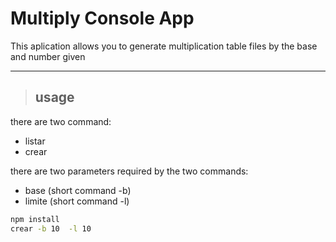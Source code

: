 # Multiply Console App

This aplication allows you to generate  multiplication table files by the base and number given

------------

>## usage 
there are two command: 

  - listar
  - crear

there are two parameters required by the two commands:

 - base (short command -b) 
 - limite (short command -l)

```bash
npm install
crear -b 10  -l 10
```



